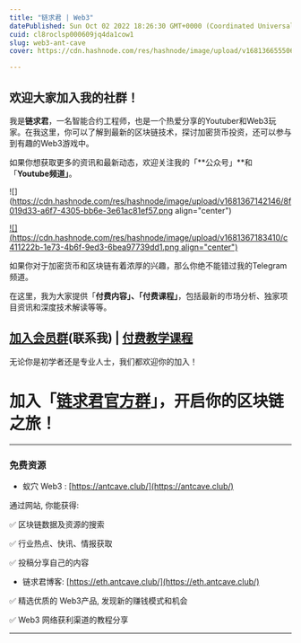 ```yaml
---
title: "链求君 | Web3"
datePublished: Sun Oct 02 2022 18:26:30 GMT+0000 (Coordinated Universal Time)
cuid: cl8roclsp000609jq4da1cow1
slug: web3-ant-cave
cover: https://cdn.hashnode.com/res/hashnode/image/upload/v1681366555063/0b9ead1d-2752-4471-8f34-1bad6872cc45.png

---
```


## 欢迎大家加入我的社群！

我是**链求君**，一名智能合约工程师，也是一个热爱分享的Youtuber和Web3玩家。在我这里，你可以了解到最新的区块链技术，探讨加密货币投资，还可以参与到有趣的Web3游戏中。

如果你想获取更多的资讯和最新动态，欢迎关注我的「\*\*公众号」\*\*和「**Youtube频道」**。

![](https://cdn.hashnode.com/res/hashnode/image/upload/v1681367142146/8f019d33-a6f7-4305-bb6e-3e61ac81ef57.png align="center")

[![](https://cdn.hashnode.com/res/hashnode/image/upload/v1681367183410/c411222b-1e73-4b6f-9ed3-6bea97739dd1.png align="center")](https://www.youtube.com/channel/UCDrmDcLjnmIQk-xtNuJ42Sw)

如果你对于加密货币和区块链有着浓厚的兴趣，那么你绝不能错过我的Telegram频道。

在这里，我为大家提供「**付费内容」、「付费课程」**，包括最新的市场分析、独家项目资讯和深度技术解读等等。

## [加入会员群](https://t.me/AturX)(联系我) | [付费教学课程](https://app.holly.ink/user/vip/)

无论你是初学者还是专业人士，我们都欢迎你的加入！

# 加入「[链求君官方群](https://t.me/lianqiujun)」，开启你的区块链之旅！

---

### 免费资源

* 蚁穴 Web3 : [https://antcave.club/](https://antcave.club/)
    

通过网站, 你能获得:

✅ 区块链数据及资源的搜索

✅ 行业热点、快讯、情报获取

✅ 投稿分享自己的内容

* 链求君博客: [https://eth.antcave.club/](https://eth.antcave.club/)
    

✅ 精选优质的 Web3产品, 发现新的赚钱模式和机会

✅ Web3 网络获利渠道的教程分享

---